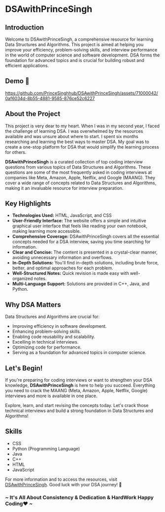 # DSAwithPrinceSingh


## Introduction

Welcome to DSAwithPrinceSingh, a comprehensive resource for learning Data Structures and Algorithms. This project is aimed at helping you improve your efficiency, problem-solving skills, and interview performance in the world of computer science and software development. DSA forms the foundation for advanced topics and is crucial for building robust and efficient applications.

## Demo 🎥
https://github.com/PrinceSinghhub/DSAwithPrinceSingh/assets/71000042/0af6034d-8b55-4881-9585-876ce52c6227


## About the Project

This project is very dear to my heart. When I was in my second year, I faced the challenge of learning DSA. I was overwhelmed by the resources available and was unsure about where to start. I spent six months researching and learning the best ways to master DSA. My goal was to create a one-stop platform for DSA that would simplify the learning process for others.

**DSAwithPrinceSingh** is a curated collection of top coding interview questions from various topics of Data Structures and Algorithms. These questions are some of the most frequently asked in coding interviews at companies like Meta, Amazon, Apple, Netflix, and Google (MAANG). They cover a wide range of concepts related to Data Structures and Algorithms, making it an invaluable resource for interview preparation.

## Key Highlights

- **Technologies Used:** HTML, JavaScript, and CSS
- **User-Friendly Interface:** The website offers a simple and intuitive graphical user interface that feels like reading your own notebook, making learning more accessible.
- **Comprehensive Coverage:** DSAwithPrinceSingh covers all the essential concepts needed for a DSA interview, saving you time searching for information.
- **Clear and Concise:** The content is presented in a crystal-clear manner, avoiding unnecessary information and overflows.
- **In-Depth Solutions:** You'll find in-depth solutions, including brute force, better, and optimal approaches for each problem.
- **Well-Structured Notes:** Quick revision is made easy with well-organized notes.
- **Multi-Language Support:** Solutions are provided in C++, Java, and Python.

## Why DSA Matters

Data Structures and Algorithms are crucial for:

- Improving efficiency in software development.
- Enhancing problem-solving skills.
- Enabling code reusability and scalability.
- Excelling in technical interviews.
- Optimizing code for performance.
- Serving as a foundation for advanced topics in computer science.

## Let's Begin!

If you're preparing for coding interviews or want to strengthen your DSA knowledge, **DSAwithPrinceSingh** is here to help you succeed. Everything you need to crack the MAANG (Meta, Amazon, Apple, Netflix, Google) interviews and more is available in one place.

Explore, learn, and start revising the concepts today. Let's crack those technical interviews and build a strong foundation in Data Structures and Algorithms!

## Skills

- CSS
- Python (Programming Language)
- Java
- C++
- HTML
- JavaScript

For more information and to access the resources, visit [DSAwithPrinceSingh](#). Good luck with your DSA journey! 🚀
### ~ It's All About Consistency & Dedication & HardWork Happy Coding❤️ ~
